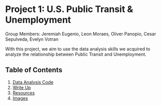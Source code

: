 # Project 1: U.S. Public Transit & Unemployment
Group Members: Jeremiah Eugenio, Leon Moraes, Oliver Panopio, Cesar Sepulveda, Evelyn Votran

With this project, we aim to use the data analysis skills we acquired to analyze the relationship between Public Transit and Unemployment.

## Table of Contents
1. [Data Analysis Code](https://github.com/jeugenio103/project-1/tree/main/Data%20Analysis%20Code)
2. [Write Up](https://github.com/jeugenio103/project-1/tree/main/Write%20Up)
3. [Resources](https://github.com/jeugenio103/project-1/tree/main/Resources)
4. [Images](https://github.com/jeugenio103/project-1/tree/main/Images)
